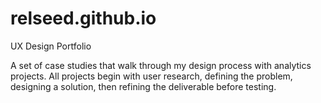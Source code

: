# relseed.github.io
UX Design Portfolio

A set of case studies that walk through my design process with analytics projects. All projects begin with user research, defining the problem, designing a solution, then refining the deliverable before testing.
